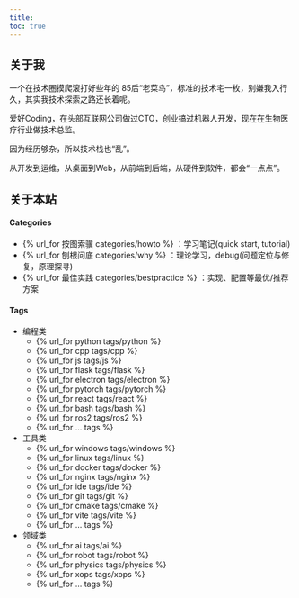 ```yaml
---
title:
toc: true
---
```


## 关于我

一个在技术圈摸爬滚打好些年的 85后“老菜鸟”，标准的技术宅一枚，别嫌我入行久，其实我技术探索之路还长着呢。

爱好Coding，在头部互联网公司做过CTO，创业搞过机器人开发，现在在生物医疗行业做技术总监。

因为经历够杂，所以技术栈也“乱”。

从开发到运维，从桌面到Web，从前端到后端，从硬件到软件，都会“一点点”。

## 关于本站

#### Categories

- {% url_for 按图索骥 categories/howto %} ：学习笔记(quick start, tutorial)
- {% url_for 刨根问底 categories/why %} ：理论学习，debug(问题定位与修复，原理探寻)
- {% url_for 最佳实践 categories/bestpractice %} ：实现、配置等最优/推荐方案

#### Tags
- 编程类
    - {% url_for python tags/python %}
    - {% url_for cpp tags/cpp %}
    - {% url_for js tags/js %}
    - {% url_for flask tags/flask %}
    - {% url_for electron tags/electron %}
    - {% url_for pytorch tags/pytorch %}
    - {% url_for react tags/react %}
    - {% url_for bash tags/bash %}
    - {% url_for ros2 tags/ros2 %}
    - {% url_for ... tags %}
- 工具类
    - {% url_for windows tags/windows %}
    - {% url_for linux tags/linux %}
    - {% url_for docker tags/docker %}
    - {% url_for nginx tags/nginx %}
    - {% url_for ide tags/ide %}
    - {% url_for git tags/git %}
    - {% url_for cmake tags/cmake %}
    - {% url_for vite tags/vite %}
    - {% url_for ... tags %}
- 领域类
    - {% url_for ai tags/ai %}
    - {% url_for robot tags/robot %}
    - {% url_for physics tags/physics %}
    - {% url_for xops tags/xops %}
    - {% url_for ... tags %}
